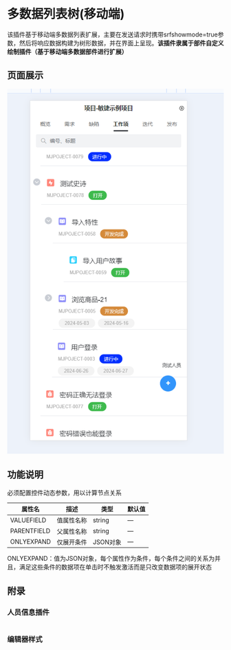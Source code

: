 # 多数据列表树(移动端)

该插件基于移动端多数据列表扩展，主要在发送请求时携带srfshowmode=true参数，然后将响应数据构建为树形数据，并在界面上呈现。**该插件隶属于部件自定义绘制插件（基于移动端多数据部件进行扩展）**

## 页面展示

![scene](./public/assets/images/scene.png)

## 功能说明

必须配置控件动态参数，用以计算节点关系

| 属性名      | 描述       | 类型   | 默认值 |
| ----------- | ---------- | ------ | ------ |
| VALUEFIELD  | 值属性名称 | string | —      |
| PARENTFIELD | 父属性名称 | string | —      |
| ONLYEXPAND | 仅展开条件 | JSON对象 | —      |

ONLYEXPAND：值为JSON对象，每个属性作为条件，每个条件之间的关系为并且，满足这些条件的数据项在单击时不触发激活而是只改变数据项的展开状态

## 附录

### 人员信息插件

```json

```

### 编辑器样式

```json

```
